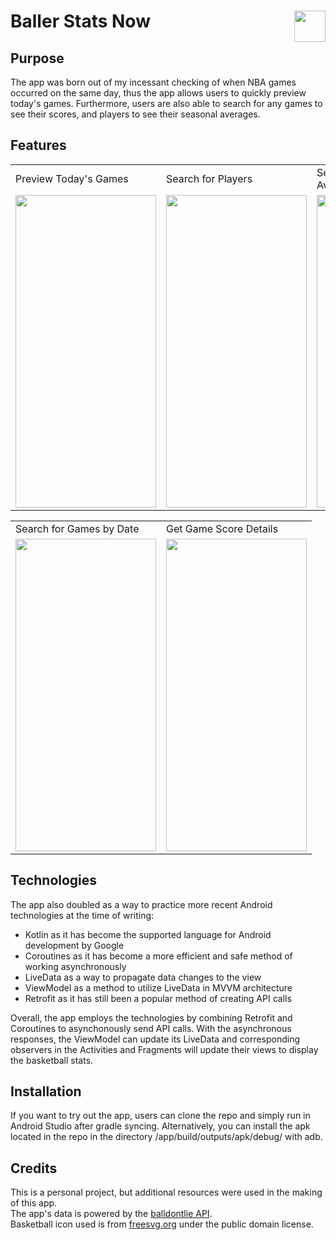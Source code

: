 # Baller Stats Now <img src="https://user-images.githubusercontent.com/111543654/185542128-ef838bc4-b2ea-4144-adc5-6f3ebb6cb3db.png" align="right" width="50" height="50">
## Purpose
The app was born out of my incessant checking of when NBA games occurred on the same day, thus the app allows users to quickly preview today's games.
Furthermore, users are also able to search for any games to see their scores, and players to see their seasonal averages.

## Features

<table>
  <tr>
    <td>Preview Today's Games</td>
    <td>Search for Players</td>
    <td>Search for Player's Seasonal Averages</td>
  </tr>
  <tr>
    <td><img src="https://user-images.githubusercontent.com/111543654/185708045-eb1a4b55-f2ee-412d-be83-bb5a60056211.jpg" width=225 height=500></td>
    <td><img src="https://user-images.githubusercontent.com/111543654/185709186-349a5ffd-5821-4a26-8c3b-cef2b6cfc445.jpg" width=225 height=500></td>
    <td><img src="https://user-images.githubusercontent.com/111543654/185709796-5f91bdf7-f916-4434-98be-20bca6c72c3c.jpg" width=225 height=500></td>
  </tr>
 </table>

<table>
  <tr>
    <td>Search for Games by Date</td>
    <td>Get Game Score Details</td>
  </tr>
  <tr>
    <td><img src="https://user-images.githubusercontent.com/111543654/185709995-7a206682-870f-4e6a-9591-0e995ed348be.jpg" width=225 height=500></td>
    <td><img src="https://user-images.githubusercontent.com/111543654/185710137-2823e841-e297-4ffe-abf9-de225ee90c70.jpg" width=225 height=500></td>
  </tr>
 </table>


## Technologies
The app also doubled as a way to practice more recent Android technologies at the time of writing:
* Kotlin as it has become the supported language for Android development by Google
* Coroutines as it has become a more efficient and safe method of working asynchronously
* LiveData as a way to propagate data changes to the view
* ViewModel as a method to utilize LiveData in MVVM architecture
* Retrofit as it has still been a popular method of creating API calls

Overall, the app employs the technologies by combining Retrofit and Coroutines to asynchonously send API calls. With the asynchronous responses, the ViewModel can update its LiveData
and corresponding observers in the Activities and Fragments will update their views to display the basketball stats.

## Installation
If you want to try out the app, users can clone the repo and simply run in Android Studio after gradle syncing.
Alternatively, you can install the apk located in the repo in the directory /app/build/outputs/apk/debug/ with adb.

## Credits
This is a personal project, but additional resources were used in the making of this app.\
The app's data is powered by the [balldontlie API](http://www.balldontlie.io/).\
Basketball icon used is from [freesvg.org](https://freesvg.org/basketball-ball-vector-drawing-with-thick-border) under the public domain license.
